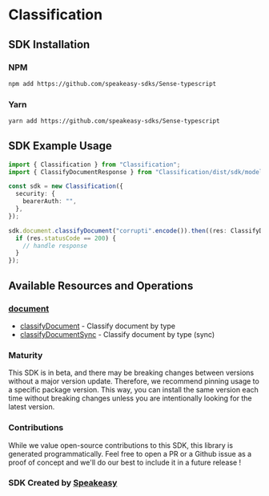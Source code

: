 # Classification

<!-- Start SDK Installation -->
## SDK Installation

### NPM

```bash
npm add https://github.com/speakeasy-sdks/Sense-typescript
```

### Yarn

```bash
yarn add https://github.com/speakeasy-sdks/Sense-typescript
```
<!-- End SDK Installation -->

## SDK Example Usage
<!-- Start SDK Example Usage -->
```typescript
import { Classification } from "Classification";
import { ClassifyDocumentResponse } from "Classification/dist/sdk/models/operations";

const sdk = new Classification({
  security: {
    bearerAuth: "",
  },
});

sdk.document.classifyDocument("corrupti".encode()).then((res: ClassifyDocumentResponse) => {
  if (res.statusCode == 200) {
    // handle response
  }
});
```
<!-- End SDK Example Usage -->

<!-- Start SDK Available Operations -->
## Available Resources and Operations


### [document](docs/document/README.md)

* [classifyDocument](docs/document/README.md#classifydocument) - Classify document by type
* [classifyDocumentSync](docs/document/README.md#classifydocumentsync) - Classify document by type (sync)
<!-- End SDK Available Operations -->

### Maturity

This SDK is in beta, and there may be breaking changes between versions without a major version update. Therefore, we recommend pinning usage
to a specific package version. This way, you can install the same version each time without breaking changes unless you are intentionally
looking for the latest version.

### Contributions

While we value open-source contributions to this SDK, this library is generated programmatically.
Feel free to open a PR or a Github issue as a proof of concept and we'll do our best to include it in a future release !

### SDK Created by [Speakeasy](https://docs.speakeasyapi.dev/docs/using-speakeasy/client-sdks)


